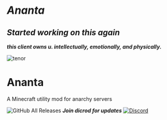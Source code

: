 
# *Ananta*
## *Started working on this again*
***this client owns u. intellectually, emotionally, and physically.***

![tenor](https://user-images.githubusercontent.com/69589624/126917966-99e39606-cf10-4154-8388-bfcb6f21963d.gif)

# Ananta
A Minecraft utility mod for anarchy servers

![GitHub All Releases](https://img.shields.io/github/downloads/RitomG69/Ananta/total)
***Join dicrod for updates***
[![Discord](https://dcbadge.vercel.app/api/server/hUfFKFTkPJ)](https://discord.gg/hUfFKFTkPJ)
